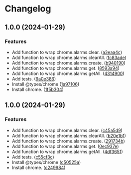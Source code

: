 # Changelog

## 1.0.0 (2024-01-29)


### Features

* Add function to wrap chrome.alarms.clear. ([a3eaa4c](https://github.com/ryohidaka/chrome-alarms/commit/a3eaa4c60a3db1a181d91826736ae9bb59e22a4c))
* Add function to wrap chrome.alarms.clearAll. ([fc83ade](https://github.com/ryohidaka/chrome-alarms/commit/fc83adeb9c253f4367c664d13b21da99998fd7f0))
* Add function to wrap chrome.alarms.create. ([b940190](https://github.com/ryohidaka/chrome-alarms/commit/b9401903e877c325c31eb6bc12cfc4d766f0162c))
* Add function to wrap chrome.alarms.get. ([8593a94](https://github.com/ryohidaka/chrome-alarms/commit/8593a94baf81f7d03d58cf6085ecba5ebf811ff2))
* Add function to wrap chrome.alarms.getAll. ([4314900](https://github.com/ryohidaka/chrome-alarms/commit/4314900b8e51d666e1ecb89a49d2a6f2257d4883))
* Add tests. ([9a0e386](https://github.com/ryohidaka/chrome-alarms/commit/9a0e38642c4bbfd36707a26ac40875fb2caa4735))
* Install @types/chrome ([1a97106](https://github.com/ryohidaka/chrome-alarms/commit/1a971067fb3dc6afe834d430e5f0d157c35562f8))
* Install chrome. ([1f5b304](https://github.com/ryohidaka/chrome-alarms/commit/1f5b30411e2de9b6b7ee5ce500463d10c1c6846c))

## 1.0.0 (2024-01-29)


### Features

* Add function to wrap chrome.alarms.clear. ([c45a5d9](https://github.com/ryohidaka/chrome-alarms/commit/c45a5d99e2599b788aedb930f9f26d35f1eb00ac))
* Add function to wrap chrome.alarms.clearAll. ([b20e1b1](https://github.com/ryohidaka/chrome-alarms/commit/b20e1b1ab14a28982ef511e25f1575e306a6b72d))
* Add function to wrap chrome.alarms.create. ([291734b](https://github.com/ryohidaka/chrome-alarms/commit/291734b1200e8ebfb25159709d2ad7866f38c66b))
* Add function to wrap chrome.alarms.get. ([0ec937e](https://github.com/ryohidaka/chrome-alarms/commit/0ec937eb3bc7f3a151d7ef53681c599f52c92316))
* Add function to wrap chrome.alarms.getAll. ([4df3651](https://github.com/ryohidaka/chrome-alarms/commit/4df36512513f89661a5545c9d9e9bffb70d9f0d5))
* Add tests. ([c55cf3c](https://github.com/ryohidaka/chrome-alarms/commit/c55cf3c9aa0fc003107dbeb0de6ca057528d9d72))
* Install @types/chrome ([c50525a](https://github.com/ryohidaka/chrome-alarms/commit/c50525adc457f08caa77e35c2dc811eadf759cc5))
* Install chrome. ([c249984](https://github.com/ryohidaka/chrome-alarms/commit/c249984260dd24f6172f08ce0c9c9dd1d140ce1f))

